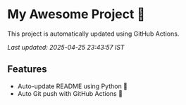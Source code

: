 # My Awesome Project 🚀

This project is automatically updated using GitHub Actions.

_Last updated: 2025-04-25 23:43:57 IST_

## Features
- Auto-update README using Python 🐍
- Auto Git push with GitHub Actions 🤖
